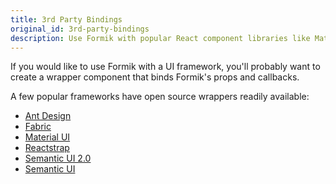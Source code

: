 ```yaml
---
title: 3rd Party Bindings
original_id: 3rd-party-bindings
description: Use Formik with popular React component libraries like Material UI, Bootstrap, AntD, Semantic UI, and more.
---
```


If you would like to use Formik with a UI framework, you'll probably want to create a wrapper component that binds Formik's props and callbacks.

A few popular frameworks have open source wrappers readily available:

- [Ant Design](https://github.com/jannikbuschke/formik-antd)
- [Fabric](https://github.com/kmees/formik-office-ui-fabric-react)
- [Material UI](https://github.com/stackworx/formik-material-ui)
- [Reactstrap](https://github.com/shoaibkhan94/reactstrap-formik)
- [Semantic UI 2.0](https://github.com/JT501/formik-semantic-ui-react)
- [Semantic UI](https://github.com/turner-industries/formik-semantic-ui)

